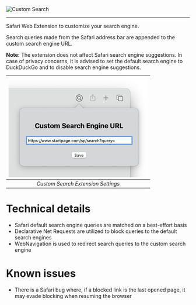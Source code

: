 <picture>
    <source media="(prefers-color-scheme: dark)" srcset="https://user-images.githubusercontent.com/88053191/210952112-25b31297-f141-4f3c-85d0-35103a2b013b.svg">
    <img alt="Custom Search" width="512px" src="https://user-images.githubusercontent.com/88053191/210952122-c7d18888-68a3-46a0-917d-68ef13f34924.svg">
</picture>

-----

Safari Web Extension to customize your search engine.

Search queries made from the Safari address bar are appended to the custom search engine URL.

**Note:** The extension does not affect Safari search engine suggestions. In case of privacy concerns, it is advised to set the default search engine to DuckDuckGo and to disable search engine suggestions.

|![Extension Settings](Resources/ExtensionSettings.png)|
|:--:| 
| *Custom Search Extension Settings* |

# Technical details
* Safari default search engine queries are matched on a best-effort basis
* Declarative Net Requests are utilized to block queries to the default search engines
* WebNavigation is used to redirect search queries to the custom search engine

# Known issues
* There is a Safari bug where, if a blocked link is the last opened page, it may evade blocking when resuming the browser

